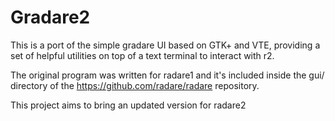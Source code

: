 Gradare2
========

This is a port of the simple gradare UI based on GTK+ and VTE, providing
a set of helpful utilities on top of a text terminal to interact with r2.

The original program was written for radare1 and it's included inside the
gui/ directory of the https://github.com/radare/radare repository.

This project aims to bring an updated version for radare2
